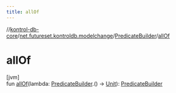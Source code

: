 ```yaml
---
title: allOf
---
```

//[kontrol-db-core](../../../index.html)/[net.futureset.kontroldb.modelchange](../index.html)/[PredicateBuilder](index.html)/[allOf](all-of.html)



# allOf



[jvm]\
fun [allOf](all-of.html)(lambda: [PredicateBuilder](index.html).() -&gt; [Unit](https://kotlinlang.org/api/latest/jvm/stdlib/kotlin/-unit/index.html)): [PredicateBuilder](index.html)




